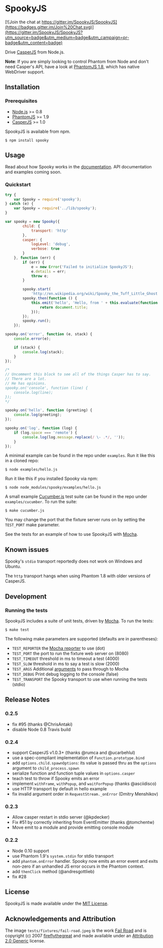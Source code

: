 # SpookyJS

[![Join the chat at https://gitter.im/SpookyJS/SpookyJS](https://badges.gitter.im/Join%20Chat.svg)](https://gitter.im/SpookyJS/SpookyJS?utm_source=badge&utm_medium=badge&utm_campaign=pr-badge&utm_content=badge)

Drive [CasperJS](http://casperjs.org/) from Node.js.

**Note**: If you are simply looking to control Phantom from Node and don't need
Casper's API, have a look at [PhantomJS
1.8](http://phantomjs.org/release-1.8.html), which has native WebDriver support.

## Installation

### Prerequisites

* [Node.js](http://nodejs.org) >= 0.8
* [PhantomJS](http://phantomjs.org/) >= 1.9
* [CasperJS](http://casperjs.org/) >= 1.0

SpookyJS is available from npm.

``` shell
$ npm install spooky
```

## Usage

Read about how Spooky works in the
[documentation](https://github.com/WaterfallEngineering/SpookyJS/wiki/Introduction).
API documentation and examples coming soon.

### Quickstart

``` javascript
try {
    var Spooky = require('spooky');
} catch (e) {
    var Spooky = require('../lib/spooky');
}

var spooky = new Spooky({
        child: {
            transport: 'http'
        },
        casper: {
            logLevel: 'debug',
            verbose: true
        }
    }, function (err) {
        if (err) {
            e = new Error('Failed to initialize SpookyJS');
            e.details = err;
            throw e;
        }

        spooky.start(
            'http://en.wikipedia.org/wiki/Spooky_the_Tuff_Little_Ghost');
        spooky.then(function () {
            this.emit('hello', 'Hello, from ' + this.evaluate(function () {
                return document.title;
            }));
        });
        spooky.run();
    });

spooky.on('error', function (e, stack) {
    console.error(e);

    if (stack) {
        console.log(stack);
    }
});

/*
// Uncomment this block to see all of the things Casper has to say.
// There are a lot.
// He has opinions.
spooky.on('console', function (line) {
    console.log(line);
});
*/

spooky.on('hello', function (greeting) {
    console.log(greeting);
});

spooky.on('log', function (log) {
    if (log.space === 'remote') {
        console.log(log.message.replace(/ \- .*/, ''));
    }
});
```

A minimal example can be found in the repo under `examples`. Run it like this in
a cloned repo:

``` shell
$ node examples/hello.js
```

Run it like this if you installed Spooky via npm:

``` shell
$ node node_modules/spooky/examples/hello.js
```

A small example [Cucumber.js](https://github.com/cucumber/cucumber-js/) test suite can be found in the repo under `examples/cucumber`. To run the suite:

``` shell
$ make cucumber.js
```

You may change the port that the fixture server runs on by setting the `TEST_PORT` make parameter.

See the tests for an example of how to use SpookyJS with [Mocha](http://mochajs.org).

## Known issues

Spooky's `stdio` transport reportedly does not work on Windows and Ubuntu.

The `http` transport hangs when using Phantom 1.8 with older versions of
CasperJS.

## Development

### Running the tests

SpookyJS includes a suite of unit tests, driven by [Mocha](http://mochajs.org). To run the tests:

``` shell
$ make test
```

The following make parameters are supported (defaults are in parentheses):

* `TEST_REPORTER` the [Mocha reporter](http://mochajs.org/#reporters) to use (dot)
* `TEST_PORT` the port to run the fixture web server on (8080)
* `TEST_TIMEOUT` threshold in ms to timeout a test (4000)
* `TEST_SLOW` threshold in ms to say a test is slow (2000)
* `TEST_ARGS` Additional [arguments](http://mochajs.org/#usage) to pass through to Mocha
* `TEST_DEBUG` Print debug logging to the console (false)
* `TEST_TRANSPORT` the Spooky transport to use when running the tests (stdio)

## Release Notes

### 0.2.5

- fix #95 (thanks @ChrisAntaki)
- disable Node 0.8 Travis build

### 0.2.4

- support CasperJS v1.0.3+ (thanks @rumca and @ucarbehlul)
- use a spec-compliant implementation of `Function.prototype.bind`
- add `options.child.spawnOptions`: its value is passed thru as the `options`
  argument to `child_process.spawn`
- serialize function and function tuple values in `options.casper`
- teach test to throw if Spooky emits an error
- implement `withFrame`, `withPopup`, and `waitForPopup` (thanks @asciidisco)
- use HTTP transport by default in hello example
- fix invalid argument order in `RequestStream._onError` (Dmitry Menshikov)

### 0.2.3

- Allow casper restart in stdio server (@kpdecker)
- Fix #51 by correctly inheriting from EventEmitter (thanks @tomchentw)
- Move emit to a module and provide emitting console module

### 0.2.2

- Node 0.10 support
- use Phantom 1.9's `system.stdin` for stdio transport
- add `phantom.onError` handler. Spooky now emits an error event and exits
  non-zero if an unhandled JS error occurs in the Phantom context.
- add `thenClick` method (@andresgottlieb)
- fix #28

## License

SpookyJS is made available under the [MIT License](http://opensource.org/licenses/mit-license.php).

## Acknowledgements and Attribution

The image `tests/fixtures/fail-road.jpeg` is the work [Fail
Road](http://www.flickr.com/photos/fireflythegreat/2845637227/) and is
copyright (c) 2007
[fireflythegreat](http://www.flickr.com/photos/fireflythegreat/) and made
available under an [Attribution 2.0
Generic](http://creativecommons.org/licenses/by/2.0/deed.en) license.
